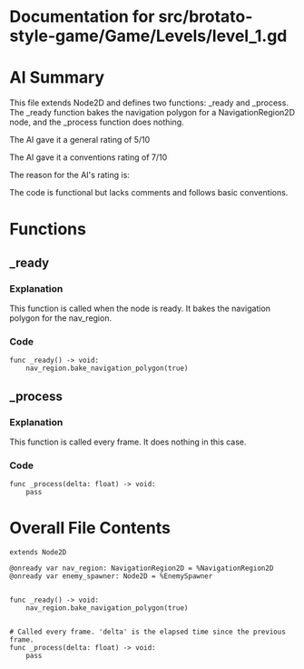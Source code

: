 # Documentation for src/brotato-style-game/Game/Levels/level_1.gd

# AI Summary
This file extends Node2D and defines two functions: _ready and _process. The _ready function bakes the navigation polygon for a NavigationRegion2D node, and the _process function does nothing.

The AI gave it a general rating of 5/10

The AI gave it a conventions rating of 7/10

The reason for the AI's rating is:

The code is functional but lacks comments and follows basic conventions.
# Functions

## _ready
### Explanation
This function is called when the node is ready. It bakes the navigation polygon for the nav_region.
### Code
```godot
func _ready() -> void:
	nav_region.bake_navigation_polygon(true)
```

## _process
### Explanation
This function is called every frame. It does nothing in this case.
### Code
```godot
func _process(delta: float) -> void:
	pass
```
# Overall File Contents
```godot
extends Node2D

@onready var nav_region: NavigationRegion2D = %NavigationRegion2D
@onready var enemy_spawner: Node2D = %EnemySpawner


func _ready() -> void:
	nav_region.bake_navigation_polygon(true)


# Called every frame. 'delta' is the elapsed time since the previous frame.
func _process(delta: float) -> void:
	pass

```
